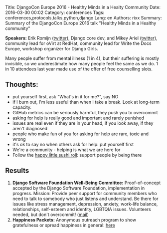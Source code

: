 Title: DjangoCon Europe 2016 - Healthy Minds in a Healty Community
Date:   2016-03-30 00:02
Category: conferences
Tags: conferences,protocols,talks,python,django
Lang: en
Authors: rixx
Summary: Summary of the DjangoCon Europe 2016 talk "Healthy Minds in a Healthy community"


**Speakers:** Erik Romijn ([twitter](https://twitter.com/erikpub)), Django core dev, and Mikey Ariel
([twitter](thatdocslady)), community lead for oVirt at RedHat, community lead for Write the Docs Europe, workshop
organizer for Django Girls.

Many people suffer from mental illness (1 in 4), but their suffering is mostly invisible, so we underestimate how many
people feel the same as we do. 1 in 10 attendees last year made use of the offer of free counselling slots.

## Thoughts:

 * put yourself first, ask "What's in it for me?", say NO
 * if I burn out, I'm less useful than when I take a break. Look at long-term capacity.
 * GitHub metrics can be seriously harmful, they push you to overcommit
 * asking for help is really good and important and rarely punished
 * issues are real even if they are in your head, if you look away, if they aren't diagnosed
 * people who make fun of you for asking for help are rare, toxic and wrong
 * it's ok to say no when others ask for help: put yourself first
 * We're a community - helping is what we are here for
 * Follow the [happy little sushi roll](http://john.do/care-little-sad-person/): support people by being there


## Results

1. **Django Software Foundation Well-Being Committee:** Proof-of-concept accepted by the Django Software Foundation,
   implementation in progress. Mission: Provide peer support for community members who need to talk to somebody who just
   listens and understand. Be there for issues like stress management, depression, anxiety, work-life balance,
   relationships, self-esteem and identity, LGBTQIA issues. Volunteers needed, but don't overcommit!
   ([mail](mailto:well-being@erik.io))
2. **Happiness Packets:** Anonymous outreach program to show gratefulness or spread happiness in general:
   [here](https://github.com/erikr/well-being)
